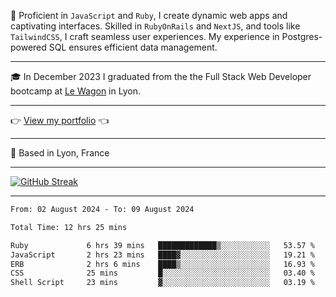 📖 Proficient in `JavaScript` and `Ruby`, I create dynamic web apps and captivating interfaces. Skilled in `RubyOnRails` and `NextJS`, and tools like `TailwindCSS`, I craft seamless user experiences. My experience in Postgres-powered SQL ensures efficient data management.

***

🎓 In December 2023 I graduated from the the Full Stack Web Developer bootcamp at [Le Wagon](https://www.lewagon.com/) in Lyon.

***

👉 <a href="https://www.davidlau.dev/" target="_blank">View my portfolio</a> 👈

***

📍 Based in Lyon, France

***

[![GitHub Streak](https://streak-stats.demolab.com?user=kaimunlau&theme=github-dark&hide_border=true)](https://git.io/streak-stats)

***

<!--START_SECTION:waka-->

```txt
From: 02 August 2024 - To: 09 August 2024

Total Time: 12 hrs 25 mins

Ruby             6 hrs 39 mins   █████████████▒░░░░░░░░░░░   53.57 %
JavaScript       2 hrs 23 mins   ████▓░░░░░░░░░░░░░░░░░░░░   19.21 %
ERB              2 hrs 6 mins    ████▒░░░░░░░░░░░░░░░░░░░░   16.93 %
CSS              25 mins         █░░░░░░░░░░░░░░░░░░░░░░░░   03.40 %
Shell Script     23 mins         ▓░░░░░░░░░░░░░░░░░░░░░░░░   03.19 %
```

<!--END_SECTION:waka-->

